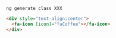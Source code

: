 
```cmd:create_class
ng generate class XXX
```


```HTML
<div style="text-align:center">
  <fa-icon [icon]="faCoffee"></fa-icon>
</div>
```
